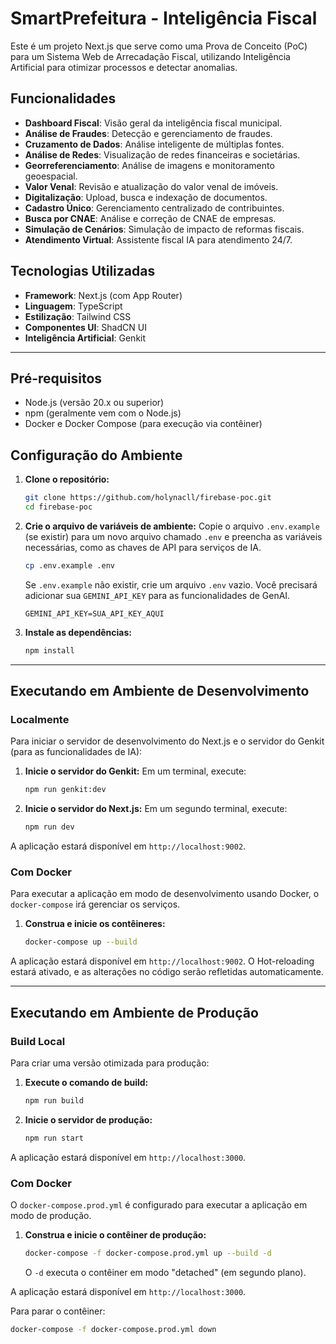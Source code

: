 # SmartPrefeitura - Inteligência Fiscal

Este é um projeto Next.js que serve como uma Prova de Conceito (PoC) para um Sistema Web de Arrecadação Fiscal, utilizando Inteligência Artificial para otimizar processos e detectar anomalias.

## Funcionalidades

- **Dashboard Fiscal**: Visão geral da inteligência fiscal municipal.
- **Análise de Fraudes**: Detecção e gerenciamento de fraudes.
- **Cruzamento de Dados**: Análise inteligente de múltiplas fontes.
- **Análise de Redes**: Visualização de redes financeiras e societárias.
- **Georreferenciamento**: Análise de imagens e monitoramento geoespacial.
- **Valor Venal**: Revisão e atualização do valor venal de imóveis.
- **Digitalização**: Upload, busca e indexação de documentos.
- **Cadastro Único**: Gerenciamento centralizado de contribuintes.
- **Busca por CNAE**: Análise e correção de CNAE de empresas.
- **Simulação de Cenários**: Simulação de impacto de reformas fiscais.
- **Atendimento Virtual**: Assistente fiscal IA para atendimento 24/7.

## Tecnologias Utilizadas

- **Framework**: Next.js (com App Router)
- **Linguagem**: TypeScript
- **Estilização**: Tailwind CSS
- **Componentes UI**: ShadCN UI
- **Inteligência Artificial**: Genkit

---

## Pré-requisitos

- Node.js (versão 20.x ou superior)
- npm (geralmente vem com o Node.js)
- Docker e Docker Compose (para execução via contêiner)

## Configuração do Ambiente

1. **Clone o repositório:**
   ```bash
   git clone https://github.com/holynacll/firebase-poc.git
   cd firebase-poc
   ```

2. **Crie o arquivo de variáveis de ambiente:**
   Copie o arquivo `.env.example` (se existir) para um novo arquivo chamado `.env` e preencha as variáveis necessárias, como as chaves de API para serviços de IA.
   ```bash
   cp .env.example .env
   ```
   Se `.env.example` não existir, crie um arquivo `.env` vazio. Você precisará adicionar sua `GEMINI_API_KEY` para as funcionalidades de GenAI.
   ```
   GEMINI_API_KEY=SUA_API_KEY_AQUI
   ```

3. **Instale as dependências:**
   ```bash
   npm install
   ```

---

## Executando em Ambiente de Desenvolvimento

### Localmente

Para iniciar o servidor de desenvolvimento do Next.js e o servidor do Genkit (para as funcionalidades de IA):

1. **Inicie o servidor do Genkit:**
   Em um terminal, execute:
   ```bash
   npm run genkit:dev
   ```

2. **Inicie o servidor do Next.js:**
   Em um segundo terminal, execute:
   ```bash
   npm run dev
   ```

A aplicação estará disponível em `http://localhost:9002`.

### Com Docker

Para executar a aplicação em modo de desenvolvimento usando Docker, o `docker-compose` irá gerenciar os serviços.

1. **Construa e inicie os contêineres:**
   ```bash
   docker-compose up --build
   ```

A aplicação estará disponível em `http://localhost:9002`. O Hot-reloading estará ativado, e as alterações no código serão refletidas automaticamente.

---

## Executando em Ambiente de Produção

### Build Local

Para criar uma versão otimizada para produção:

1. **Execute o comando de build:**
   ```bash
   npm run build
   ```

2. **Inicie o servidor de produção:**
   ```bash
   npm run start
   ```

A aplicação estará disponível em `http://localhost:3000`.

### Com Docker

O `docker-compose.prod.yml` é configurado para executar a aplicação em modo de produção.

1. **Construa e inicie o contêiner de produção:**
   ```bash
   docker-compose -f docker-compose.prod.yml up --build -d
   ```
   O `-d` executa o contêiner em modo "detached" (em segundo plano).

A aplicação estará disponível em `http://localhost:3000`.

Para parar o contêiner:
```bash
docker-compose -f docker-compose.prod.yml down
```

